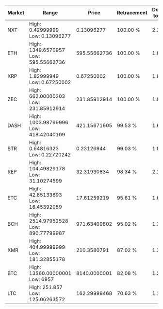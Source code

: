 | Market | Range | Price| Retracement | Doubles to 50% |
| --- | --- | --- | --- | --- |
| NXT | High: 0.42999999<br />Low: 0.13096277 | 0.13096277 | 100.00 % | 2.14 |
| ETH | High: 1349.6570957<br />Low: 595.55662736 | 595.55662736 | 100.00 % | 1.63 |
| XRP | High: 1.82999949<br />Low: 0.67250002 | 0.67250002 | 100.00 % | 1.86 |
| ZEC | High: 662.00000203<br />Low: 231.85912914 | 231.85912914 | 100.00 % | 1.93 |
| DASH | High: 1003.98799996<br />Low: 418.42040109 | 421.15671605 | 99.53 % | 1.69 |
| STR | High: 0.64816323<br />Low: 0.22720242 | 0.23126944 | 99.03 % | 1.89 |
| REP | High: 104.49829178<br />Low: 31.10274599 | 32.31930834 | 98.34 % | 2.10 |
| ETC | High: 42.85133693<br />Low: 16.45392059 | 17.61259219 | 95.61 % | 1.68 |
| BCH | High: 2514.97952528<br />Low: 890.77799987 | 971.63409802 | 95.02 % | 1.75 |
| XMR | High: 404.99999999<br />Low: 181.32855178 | 210.3580791 | 87.02 % | 1.39 |
| BTC | High: 13560.00000001<br />Low: 6957 | 8140.0000001 | 82.08 % | 1.26 |
| LTC | High: 251.857<br />Low: 125.06263572 | 162.29999468 | 70.63 % | 1.16 |
